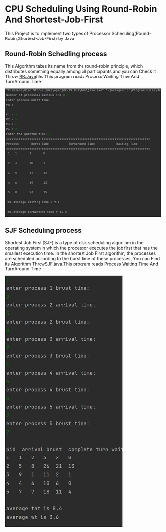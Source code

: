 # CPU Scheduling Using Round-Robin And Shortest-Job-First 
This Project is to implement two types of Processor Scheduling(Round-Robin,Shortest-Job-First) by Java
## Round-Robin Schedling process
This Algorithm takes its name from the round-robin principle, which distributes something equally among all participants,and you can Check it Throw <a href ="https://github.com/zeo911/RR-SJF/blob/main/RR.java">RR.Java</a>file.
This program reads Process Waiting Time And TurnAround Time

![My Images](RR.jpg)


## SJF Scheduling process

Shortest Job First (SJF) is a type of disk scheduling algorithm in the operating system in which the processor executes the job first that has the smallest execution time. In the shortest Job First algorithm, the processes are scheduled according to the burst time of these processes, You can Find its Algorithm Throw<a href="https://github.com/zeo911/RR-SJF/blob/main/SJF.java">SJF.java</a>.This program reads Process Waiting Time And TurnAround Time


![My Images](SJF.jpg) 
